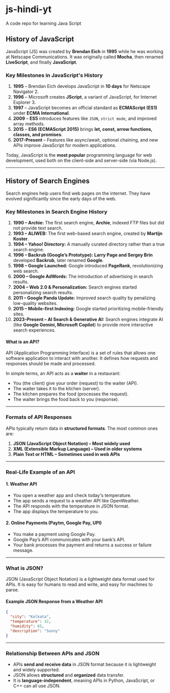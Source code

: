 # js-hindi-yt
A code repo for learning Java Script
## **History of JavaScript**  
JavaScript (JS) was created by **Brendan Eich** in **1995** while he was working at Netscape Communications. It was originally called **Mocha**, then renamed **LiveScript**, and finally **JavaScript**.  

### **Key Milestones in JavaScript's History**  
1. **1995** – Brendan Eich develops JavaScript in **10 days** for Netscape Navigator 2.  
2. **1996** – Microsoft creates **JScript**, a variant of JavaScript, for Internet Explorer 3.  
3. **1997** – JavaScript becomes an official standard as **ECMAScript (ES1)** under **ECMA International**.  
4. **2009** – **ES5** introduces features like `JSON`, `strict mode`, and improved array methods.  
5. **2015** – **ES6 (ECMAScript 2015)** brings **let, const, arrow functions, classes, and promises**.  
6. **2017-Present** – Features like async/await, optional chaining, and new APIs improve JavaScript for modern applications.  

Today, JavaScript is the **most popular** programming language for web development, used both on the client-side and server-side (via Node.js).  

---

## **History of Search Engines**  
Search engines help users find web pages on the internet. They have evolved significantly since the early days of the web.  

### **Key Milestones in Search Engine History**  
1. **1990 – Archie:** The first search engine, **Archie**, indexed FTP files but did not provide text search.  
2. **1993 – ALIWEB:** The first web-based search engine, created by **Martijn Koster**.  
3. **1994 – Yahoo! Directory:** A manually curated directory rather than a true search engine.  
4. **1996 – Backrub (Google’s Prototype):** **Larry Page and Sergey Brin** developed **Backrub**, later renamed **Google**.  
5. **1998 – Google Launched:** Google introduced **PageRank**, revolutionizing web search.  
6. **2000 – Google AdWords:** The introduction of advertising in search results.  
7. **2004 – Web 2.0 & Personalization:** Search engines started personalizing search results.  
8. **2011 – Google Panda Update:** Improved search quality by penalizing low-quality websites.  
9. **2015 – Mobile-first Indexing:** Google started prioritizing mobile-friendly sites.  
10. **2023-Present – AI Search & Generative AI:** Search engines integrate AI (like **Google Gemini, Microsoft Copilot**) to provide more interactive search experiences.  

#### **What is an API?**
API (Application Programming Interface) is a set of rules that allows one software application to interact with another. It defines how requests and responses should be made and processed.

In simple terms, an API acts as a **waiter** in a restaurant:
- You (the client) give your order (request) to the waiter (API).
- The waiter takes it to the kitchen (server).
- The kitchen prepares the food (processes the request).
- The waiter brings the food back to you (response).

---

### **Formats of API Responses**
APIs typically return data in **structured formats**. The most common ones are:
1. **JSON (JavaScript Object Notation) – Most widely used**
2. **XML (Extensible Markup Language) – Used in older systems**
3. **Plain Text or HTML – Sometimes used in web APIs**

---

### **Real-Life Example of an API**
#### **1. Weather API**
- You open a weather app and check today's temperature.
- The app sends a request to a weather API like OpenWeather.
- The API responds with the temperature in JSON format.
- The app displays the temperature to you.

#### **2. Online Payments (Paytm, Google Pay, UPI)**
- You make a payment using Google Pay.
- Google Pay’s API communicates with your bank’s API.
- Your bank processes the payment and returns a success or failure message.

---

### **What is JSON?**
JSON (JavaScript Object Notation) is a lightweight data format used for APIs. It is easy for humans to read and write, and easy for machines to parse.

#### **Example JSON Response from a Weather API**
```json
{
  "city": "Kolkata",
  "temperature": 32,
  "humidity": 65,
  "description": "Sunny"
}
```

---

### **Relationship Between APIs and JSON**
- APIs **send and receive data** in JSON format because it is lightweight and widely supported.
- JSON allows **structured** and **organized** data transfer.
- It is **language-independent**, meaning APIs in Python, JavaScript, or C++ can all use JSON.

